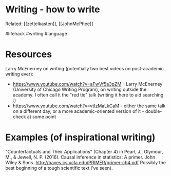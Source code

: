 # Writing - how to write

Related: [[zettelkasten]], [[JohnMcPhee]]

#lifehack #writing #language


# Resources

Larry McEnerney on writing (potentially two best videos on post-academic writing ever):
* https://www.youtube.com/watch?v=aFwVf5a3pZM - Larry McEnerney (University of Chicago Writing Program), on writing outside the academy. I often call it the "red tie" talk (writing it here to aid searching :)
* https://www.youtube.com/watch?v=vtIzMaLkCaM - either the same talk on a different day, or a more academic-oriented version of it - double-check at some point    

# Examples (of inspirational writing)

"Counterfactuals and Their Applications" (Chapter 4) in Pearl, J., Glymour, M., & Jewell, N. P. (2016). Causal inference in statistics: A primer. John Wiley & Sons. http://bayes.cs.ucla.edu/PRIMER/primer-ch4.pdf
Possibly the best beginning of a tough scientific text I've seen).